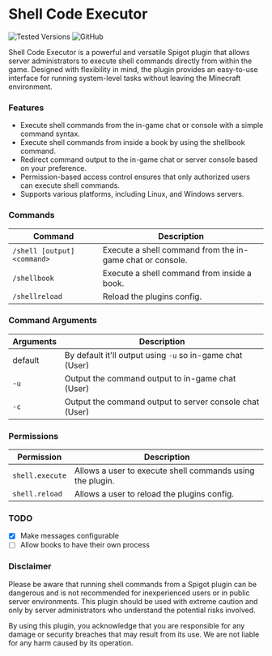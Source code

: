 # Shell Code Executor

![Tested Versions](https://img.shields.io/badge/Tested%20on-1.19.x-brightgreen?style=for-the-badge)
![GitHub](https://img.shields.io/github/license/danielmillar/Shell-Code-Executor?color=bright_green&style=for-the-badge)


Shell Code Executor is a powerful and versatile Spigot plugin that allows server administrators to execute shell commands directly from within the game. Designed with flexibility in mind, the plugin provides an easy-to-use interface for running system-level tasks without leaving the Minecraft environment.

### Features

* Execute shell commands from the in-game chat or console with a simple command syntax.
* Execute shell commands from inside a book by using the shellbook command.
* Redirect command output to the in-game chat or server console based on your preference.
* Permission-based access control ensures that only authorized users can execute shell commands.
* Supports various platforms, including Linux, and Windows servers.

### Commands

| Command                     | Description                                               |
|-----------------------------|-----------------------------------------------------------|
| `/shell [output] <command>` | Execute a shell command from the in-game chat or console. |
| `/shellbook`                | Execute a shell command from inside a book.               |
| `/shellreload`              | Reload the plugins config.                                |


### Command Arguments

| Arguments | Description                                               |
|-----------|-----------------------------------------------------------|
| default   | By default it'll output using `-u` so in-game chat (User) |
| `-u`      | Output the command output to in-game chat (User)          |
| `-c`      | Output the command output to server console chat (User)   |

### Permissions

| Permission      | Description                                               |
|-----------------|-----------------------------------------------------------|
| `shell.execute` | Allows a user to execute shell commands using the plugin. |
| `shell.reload`  | Allows a user to reload the plugins config.               |

### TODO

- [x] Make messages configurable
- [ ] Allow books to have their own process

### Disclaimer

Please be aware that running shell commands from a Spigot plugin can be dangerous and is not recommended for inexperienced users or in public server environments. This plugin should be used with extreme caution and only by server administrators who understand the potential risks involved.

By using this plugin, you acknowledge that you are responsible for any damage or security breaches that may result from its use. We are not liable for any harm caused by its operation.